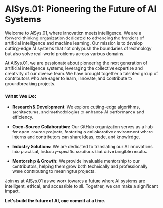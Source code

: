 # AISys.01: Pioneering the Future of AI Systems

Welcome to AISys.01, where innovation meets intelligence. We are a forward-thinking organization dedicated to advancing the frontiers of artificial intelligence and machine learning. Our mission is to develop cutting-edge AI systems that not only push the boundaries of technology but also solve real-world problems across various domains.

At AISys.01, we are passionate about pioneering the next generation of artificial intelligence systems, leveraging the collective expertise and creativity of our diverse team. We have brought together a talented group of contributors who are eager to learn, innovate, and contribute to groundbreaking projects. 

### What We Do:

* **Research & Development:** We explore cutting-edge algorithms, architectures, and methodologies to enhance AI performance and efficiency.

* **Open-Source Collaboration:** Our GitHub organization serves as a hub for open-source projects, fostering a collaborative environment where interns and contributors can share ideas, code, and knowledge.

* **Industry Solutions:** We are dedicated to translating our AI innovations into practical, industry-specific solutions that drive tangible results.

* **Mentorship & Growth:** We provide invaluable mentorship to our contributors, helping them grow both technically and professionally while contributing to meaningful projects.

Join us at AISys.01 as we work towards a future where AI systems are intelligent, ethical, and accessible to all. Together, we can make a significant impact.

**Let's build the future of AI, one commit at a time.**
